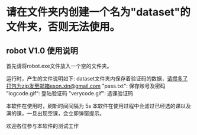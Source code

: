# 请在文件夹内创建一个名为"dataset"的文件夹，否则无法使用。

## robot V1.0 使用说明

首先请将robot.exe文件放入一个空的文件夹。

运行时，产生的文件说明如下:
dataset文件夹内保存着验证码的数据，请攒多了打包为zip发至邮箱eson.xin@gmail.com
"pass.txt": 保存账号及密码
”logcode.gif“: 登陆验证码
"verycode.gif": 选课验证码

本软件在使用时，刷新时间间隔为
5s
本软件在使用过程中会滤过已经选的课以及满的课，一旦出现空课，会立即弹窗提示。

欢迎各位参与本软件的测试工作
